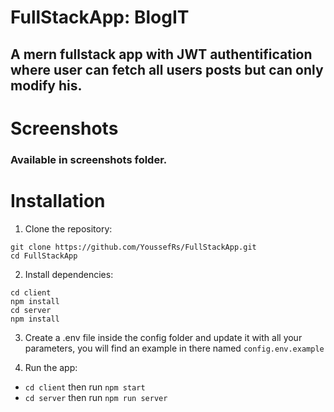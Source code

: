 # FullStackApp: BlogIT

## A mern fullstack app with JWT authentification where user can fetch all users posts but can only modify his.

# Screenshots
### Available in screenshots folder.

# Installation
1. Clone the repository:
```
git clone https://github.com/YoussefRs/FullStackApp.git
cd FullStackApp
```
2. Install dependencies:
```
cd client
npm install
cd server
npm install
```
3. Create a .env file inside the config folder and update it with all your parameters, you will find an example in there named `config.env.example`

4. Run the app:
- `cd client` then run `npm start`
- `cd server` then run `npm run server`
